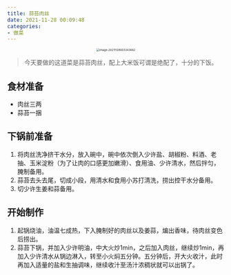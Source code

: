 ```yaml
---
title: 蒜苔肉丝
date: 2021-11-28 00:09:48
categories: 
- 做菜
---
```



<div align="center"><img src="https://cdn.jsdelivr.net/gh/wloverine/PicGo/img/20211128003923.png" alt="image-20211128003343662" style="zoom: 45%;" /></div>

<!--more-->

> 今天要做的这道菜是蒜苔肉丝，配上大米饭可谓是绝配了，十分的下饭。
## 食材准备
- 肉丝三两
- 蒜苔一捆

## 下锅前准备
1. 将肉丝洗净挤干水分，放入碗中，碗中依次倒入少许盐、胡椒粉、料酒、老抽、玉米淀粉（为了让肉的口感更加嫩滑）、食用油、少许清水，然后拌匀，腌制备用。
2. 蒜苔去头去尾，切成小段，用清水和食用小苏打清洗，捞出控干水分备用。
3. 切少许生姜和蒜备用。

## 开始制作
1. 起锅烧油，油温七成热，下入腌制好的肉丝以及姜蒜，煸出香味，待肉丝变色后捞出。
2. 蒜苔下锅，并加入少许明油，中大火炒1min，之后加入肉丝，继续炒1min，再加入少许清水从锅边淋入，转至小火焖五分钟。五分钟后，开大火收汁，此时再加入适量的盐和生抽调味，继续收汁至汤汁浓稠状就可以出锅了。